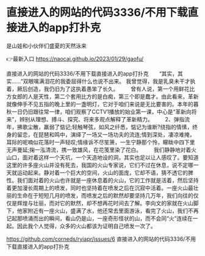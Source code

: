 # 直接进入的网站的代码3336/不用下载直接进入的app打扑克
是山娃和小伙伴们盛夏的天然泳来

👉最新入口 https://naocai.github.io/2023/01/29/gaofu/

直接进入的网站的代码3336/不用下载直接进入的app打扑克　　“其实，其实……”双眼噙满泪花的我委屈得什么也说不出来。
我曾觉得，我是乳臭未干才执着，厥后创造，我仍旧为了这执着愚笨了长久。
　　曾有人说，第一个用鲜花比方女郎的人是天性，第二个套用比方的是白痴，第三个即是蠢才。由此看来，革新就像伸手不见五指的晚上里的一盏明灯，它对于咱们来说是无比要害的。本年的暮秋一日仍旧跟往常一律，咱们观察了CCTV1播放的始业第一课，中心是“革新向将来”，辨别从理想、搏斗、探究、将来多观点解释了革新精力。
　　2、弹指流年，拂歌尘散，羸弱了惦记;轻触琴弦，如风之纤悉，惦记为谁断?绕指的情愫，终身的留恋，在琵琶和鸣中，演绎了一场又一场功夫的流连;情到深处，凄凉难掩，耳际的呢喃似花落时一声轻叹;情缘诉不尽笙箫，一生宁静那个怜，矇眬中四下里无声曼延;掬一泓清流，携一致雄风，在花笺里染了花白。
　　我们静静地对着火山口，面对着这样一个天坑，一个天造地设的洞，其实也足以让人感叹了。要知道这里的许多座火山并没有死去，我国的火山专家说，它们不过在休息，说不定哪一天就运动起来。静对着一个巨大的空间，火山的面庞，它却不语，猜不透它的脾性。我们面对着的火山也许就是一座休息着的火山，它的工作就是活着，然后坚持着更加漫长周期上的喷发，同时也坚持着在喷发之后在沉寂中活着。一座火山最壮丽的生命在于短短几月的喷发，而喷发之后的默然却要坚持几万年，我们向往的仅仅是辉煌与壮丽，而对它的默然，却不想再花时间去了解。李向文的家就在火山脚下，他家附近有一座火山，盛满了水，他还常去里面游泳，看完了火山，我们不再记起那喷涌而出的瞬间，看山仍是山，一座奇形怪状的山，而不会同“火”连续在一起。因此我个人觉得，众多的火山都该为证明自己喷发一次了。

https://github.com/corneds/ryiapr/issues/6
直接进入的网站的代码3336/不用下载直接进入的app打扑克
